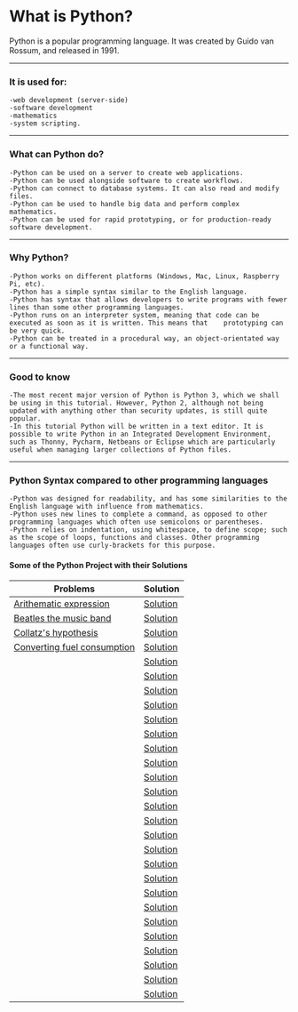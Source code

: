 # What is Python?

Python is a popular programming language. It was created by Guido van Rossum, and released in 1991.

------

### It is used for:

    -web development (server-side)
    -software development
    -mathematics
    -system scripting.

------

### What can Python do?

    -Python can be used on a server to create web applications.
    -Python can be used alongside software to create workflows.
    -Python can connect to database systems. It can also read and modify files.
    -Python can be used to handle big data and perform complex mathematics.
    -Python can be used for rapid prototyping, or for production-ready software development.

------

### Why Python?

    -Python works on different platforms (Windows, Mac, Linux, Raspberry Pi, etc).
    -Python has a simple syntax similar to the English language.
    -Python has syntax that allows developers to write programs with fewer lines than some other programming languages.
    -Python runs on an interpreter system, meaning that code can be executed as soon as it is written. This means that    prototyping can be very quick.
    -Python can be treated in a procedural way, an object-orientated way or a functional way.

------

### Good to know

    -The most recent major version of Python is Python 3, which we shall be using in this tutorial. However, Python 2, although not being updated with anything other than security updates, is still quite popular.
    -In this tutorial Python will be written in a text editor. It is possible to write Python in an Integrated Development Environment, such as Thonny, Pycharm, Netbeans or Eclipse which are particularly useful when managing larger collections of Python files.

------

### Python Syntax compared to other programming languages

    -Python was designed for readability, and has some similarities to the English language with influence from mathematics.
    -Python uses new lines to complete a command, as opposed to other programming languages which often use semicolons or parentheses.
    -Python relies on indentation, using whitespace, to define scope; such as the scope of loops, functions and classes. Other programming languages often use curly-brackets for this purpose.


#### Some of the Python Project with their Solutions

| **Problems**|  **Solution**|
|----|----|
|[Arithematic expression](https://github.com/vishwas9699/Python-Projects/blob/master/Arithematic-expression/readme.md)|[Solution](https://github.com/vishwas9699/Python-Projects/blob/master/Arithematic-expression/arthmeticexp.py)|
|[Beatles the music band](https://github.com/vishwas9699/Python-Projects/blob/master/Beatles-the-music-band/readme.md)|[Solution](https://github.com/vishwas9699/Python-Projects/blob/master/Beatles-the-music-band/Beatles-the-band.py)|
|[Collatz's hypothesis](https://github.com/vishwas9699/Python-Projects/blob/master/Collatz's-hypothesis/readme.md)|[Solution](https://github.com/vishwas9699/Python-Projects/blob/master/Collatz's-hypothesis/Collatz's.py)|
|[Converting fuel consumption](https://github.com/vishwas9699/Python-Projects/blob/master/Converting-fuel-consumption/readme.md)|[Solution](https://github.com/vishwas9699/Python-Projects/blob/master/Converting-fuel-consumption/Fuel-consumption.py)|
|[]()|[Solution]()|
|[]()|[Solution]()|
|[]()|[Solution]()|
|[]()|[Solution]()|
|[]()|[Solution]()|
|[]()|[Solution]()|
|[]()|[Solution]()|
|[]()|[Solution]()|
|[]()|[Solution]()|
|[]()|[Solution]()|
|[]()|[Solution]()|
|[]()|[Solution]()|
|[]()|[Solution]()|
|[]()|[Solution]()|
|[]()|[Solution]()|
|[]()|[Solution]()|
|[]()|[Solution]()|
|[]()|[Solution]()|
|[]()|[Solution]()|
|[]()|[Solution]()|
|[]()|[Solution]()|
|[]()|[Solution]()|
|[]()|[Solution]()|
|[]()|[Solution]()|